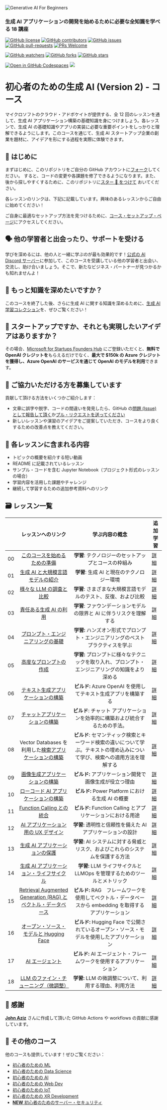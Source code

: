 
![Generative AI For Beginners](../../images/repo-thubmnail2.png?WT.mc_id=academic-105485-yoterada)

### 生成 AI アプリケーションの開発を始めるために必要な全知識を学べる 18 講座

[![GitHub license](https://img.shields.io/github/license/microsoft/Generative-AI-For-Beginners.svg)](https://github.com/microsoft/Generative-AI-For-Beginners/blob/master/LICENSE?WT.mc_id=academic-105485-yoterada)
[![GitHub contributors](https://img.shields.io/github/contributors/microsoft/Generative-AI-For-Beginners.svg)](https://GitHub.com/microsoft/Generative-AI-For-Beginners/graphs/contributors/?WT.mc_id=academic-105485-yoterada)
[![GitHub issues](https://img.shields.io/github/issues/microsoft/Generative-AI-For-Beginners.svg)](https://GitHub.com/microsoft/Generative-AI-For-Beginners/issues/?WT.mc_id=academic-105485-yoterada)
[![GitHub pull-requests](https://img.shields.io/github/issues-pr/microsoft/Generative-AI-For-Beginners.svg)](https://GitHub.com/microsoft/Generative-AI-For-Beginners/pulls/?WT.mc_id=academic-105485-yoterada)
[![PRs Welcome](https://img.shields.io/badge/PRs-welcome-brightgreen.svg?style=flat-square)](http://makeapullrequest.com?WT.mc_id=academic-105485-yoterada)

[![GitHub watchers](https://img.shields.io/github/watchers/microsoft/Generative-AI-For-Beginners.svg?style=social&label=Watch)](https://GitHub.com/microsoft/Generative-AI-For-Beginners/watchers/?WT.mc_id=academic-105485-yoterada)
[![GitHub forks](https://img.shields.io/github/forks/microsoft/Generative-AI-For-Beginners.svg?style=social&label=Fork)](https://GitHub.com/microsoft/Generative-AI-For-Beginners/network/?WT.mc_id=academic-105485-yoterada)
[![GitHub stars](https://img.shields.io/github/stars/microsoft/Generative-AI-For-Beginners.svg?style=social&label=Star)](https://GitHub.com/microsoft/Generative-AI-For-Beginners/stargazers/?WT.mc_id=academic-105485-yoterada)

[![Open in GitHub Codespaces](https://img.shields.io/static/v1?style=for-the-badge&label=GitHub+Codespaces&message=Open&color=lightgrey&logo=github)](https://codespaces.new/microsoft/generative-ai-for-beginners?WT.mc_id=academic-105485-yoterada)
[![](https://dcbadge.vercel.app/api/server/ByRwuEEgH4)](https://aka.ms/genai-discord?WT.mc_id=academic-105485-yoterada)

# 初心者のための生成 AI (Version 2) - コース

マイクロソフトのクラウド・アドボケイトが提供する、全 12 回のレッスンを通して、生成 AI アプリケーション構築の基礎知識を身につけましょう。各レッスンで、生成 AI の基礎知識やアプリの実装に必要な重要ポイントをしっかりと理解できるようにします。このコースを通じて、生成 AI スタートアップ企業の創業を題材に、アイデアを形にする過程を実際に体験できます。

## 🌱 はじめに

まずはじめに、このリポジトリをご自分の GitHub アカウントに[フォーク](https://github.com/microsoft/generative-ai-for-beginners/fork?WT.mc_id=academic-105485-yoterada)してください。 すると、コードの変更や各課題を修了できるようになります。また、後から探しやすくするために、このリポジトリに[スター 🌟 をつけて](https://docs.github.com/en/get-started/exploring-projects-on-github/saving-repositories-with-stars?WT.mc_id=academic-105485-yoterada) おいてください。

各レッスンのリンクは、下記に記載しています。興味のあるレッスンからご自由に始めてください！

ご自身に最適なセットアップ方法を見つけるために、[コース・セットアップ・ページ](../../00-course-setup/translations/ja-jp/README.md?WT.mc_id=academic-105485-yoterada)にアクセスしてください。

## 🗣️ 他の学習者と出会ったり、サポートを受ける

学びを深めるには、他の人と一緒に学ぶのが最も効果的です！[公式の AI Discord サーバー](https://aka.ms/genai-discord?WT.mc_id=academic-105485-yoterada)に参加して、このコースを受講している他の学習者と出会い、交流し、助け合いましょう。そこで、新たなビジネス・パートナーが見つかるかも知れませんよ！

## 🧠 もっと知識を深めたいですか？

このコースを終了した後、さらに生成 AI に関する知識を深めるために、[生成 AI 学習コレクション](https://aka.ms/genai-collection?WT.mc_id=academic-105485-yoterada)を、ぜひご覧ください！

## 🚀 スタートアップですか、それとも実現したいアイデアはありますか？

その場合、[Microsoft for Startups Founders Hub](https://aka.ms/genai-foundershub?WT.mc_id=academic-105485-yoterada) にご登録いただくと、**無料で OpenAI クレジットを**もらえるだけでなく、**最大で $150k の Azure クレジットを獲得し、Azure OpenAI のサービスを通じて OpenAI のモデルを利用**できます。

## 🙏 ご協力いただける方を募集しています

貢献して頂ける方法をいくつかご紹介します：

- 文章に誤字や脱字、コードの間違いを発見したら、GitHub の[問題 (Issue) として報告して頂く](https://github.com/microsoft/generative-ai-for-beginners/issues?WT.mc_id=academic-105485-yoterada)か[プル・リクエストを送ってください](https://github.com/microsoft/generative-ai-for-beginners/pulls?WT.mc_id=academic-105485-yoterada)
- 新しいレッスンや演習のアイデアをご提案していただき、コースをより良くするための改善点を教えてください。

## 📂 各レッスンに含まれる内容

- トピックの概要を紹介する短い動画
- README に記載されているレッスン
- サンプル・コードを含む Jupyter Notebook（プロジェクト形式のレッスンの場合）
- 学習内容を活用した課題やチャレンジ
- 継続して学習するための追加参考資料へのリンク

## 🗃️ レッスン一覧

|     |                                                                      レッスンへのリンク                                                                       |                                                       学ぶ内容の概念                                                       | 追加学習                                                                                                          |
| :-: | :-----------------------------------------------------------------------------------------------------------------------------------------------------------: | :------------------------------------------------------------------------------------------------------------------------: | ----------------------------------------------------------------------------------------------------------------- |
| 00  |                     [このコースを始めるための準備](../../00-course-setup/translations/ja-jp/README.md?WT.mc_id=academic-105485-yoterada)                      |                                        **学習**:  テクノロジーのセットアップとコースの枠組み                                         |[詳細](https://aka.ms/genai-collection?WT.mc_id=academic-105485-yoterada) |
| 01  |               [生成 AI と大規模言語モデルの紹介](../../01-introduction-to-genai/translations/ja-jp/README.md?WT.mc_id=academic-105485-yoterada)               |                                         **学習**: 生成 AI と現在のテクノロジー環境                                         | [詳細](https://aka.ms/genai-collection?WT.mc_id=academic-105485-yoterada) |
| 02  |           [様々な LLM の調査と比較](../../02-exploring-and-comparing-different-llms/translations/ja-jp/README.md?WT.mc_id=academic-105485-yoterada)           |                               **学習**: さまざまな大規模言語モデルのテスト、反復、および比較                               | [詳細](https://aka.ms/genai-collection?WT.mc_id=academic-105485-yoterada) |
| 03  |               [責任ある生成 AI の利用](../../03-using-generative-ai-responsibly/translations/ja-jp/README.md?WT.mc_id=academic-105485-yoterada)               |                            **学習**: ファウンデーションモデルの限界と AI に伴うリスクを理解する                            | [詳細](https://aka.ms/genai-collection?WT.mc_id=academic-105485-yoterada) |
| 04  |         [プロンプト・エンジニアリングの基礎](../../04-prompt-engineering-fundamentals/translations/ja-jp/README.md?WT.mc_id=academic-105485-yoterada)         |                   **学習:** ハンズオン形式でプロンプト・エンジニアリングのベストプラクティスを学ぶ                    | [詳細](https://aka.ms/genai-collection?WT.mc_id=academic-105485-yoterada) |
| 05  |                      [高度なプロンプトの作成](../../05-advanced-prompts/translations/ja-jp/README.md?WT.mc_id=academic-105485-yoterada)                       |           **学習:** プロンプトに様々なテクニックを取り入れ、プロンプト・エンジニアリングの知識をより深める            |[詳細](https://aka.ms/genai-collection?WT.mc_id=academic-105485-yoterada) |
| 06  |              [テキスト生成アプリケーションの構築](../../06-text-generation-apps/translations/ja-jp/README.md?WT.mc_id=academic-105485-yoterada)               |                           **ビルド:** Azure OpenAI を使用してテキスト生成アプリを構築する                            | [詳細](https://aka.ms/genai-collection?WT.mc_id=academic-105485-yoterada) |
| 07  |             [チャットアプリケーションの構築](../../07-building-chat-applications/translations/ja-jp/README.md?WT.mc_id=academic-105485-yoterada)              |                        **ビルド**: チャット アプリケーションを効率的に構築および統合するための手法。                         | [詳細](https://aka.ms/genai-collection?WT.mc_id=academic-105485-yoterada) |
| 08  | Vector Databases を利用した[検索アプリケーションの構築](../../08-building-search-applications/translations/ja-jp/README.md?WT.mc_id=academic-105485-yoterada) | **ビルド**: セマンティック検索とキーワード検索の違いについて学ぶ。テキストの埋め込みについて学び、検索への適用方法を理解する | [詳細](https://aka.ms/genai-collection?WT.mc_id=academic-105485-yoterada) |
| 09  |             [画像生成アプリケーションの構築](../../09-building-image-applications/translations/ja-jp/README.md?WT.mc_id=academic-105485-yoterada)             |                                    **ビルド:** アプリケーション開発で画像生成が役立つ理由                                    | [詳細](https://aka.ms/genai-collection?WT.mc_id=academic-105485-yoterada) |
| 10  |       [ローコード AI アプリケーションの構築](../../10-building-low-code-ai-applications/translations/ja-jp/README.md?WT.mc_id=academic-105485-yoterada)       |                                    **ビルド:** Power Platform における生成 AI の概要                                     | [詳細](https://aka.ms/genai-collection?WT.mc_id=academic-105485-yoterada) |
| 11  |            [Function Calling との統合](../../11-integrating-with-function-calling/translations/ja-jp/README.md?WT.mc_id=academic-105485-yoterada)             |                                 **ビルド:** Function Calling とアプリケーションにおける用途                                  | [詳細](https://aka.ms/genai-collection?WT.mc_id=academic-105485-yoterada) |
| 12  |        [AI アプリケーション用の UX デザイン](../../12-designing-ux-for-ai-applications/translations/ja-jp/README.md?WT.mc_id=academic-105485-yoterada)        |                                 **学習:** 透明性と信頼性を備えた AI アプリケーションの設計                                 | [詳細](https://aka.ms/genai-collection?WT.mc_id=academic-105485-yoterada) |
| 13  |             [生成 AI アプリケーションの保護](../../13-securing-ai-applications/translatioins/ja-jp/README.md?WT.mc_id=academic-105485-yoterada)             |       **学習:** AI システムに対する脅威とリスク、およびこれらのシステムを保護する方法       | [詳細](https://aka.ms/genai-collection?WT.mc_id=academic-105485-yoterada) |
| 14  |      [生成 AI アプリケーション・ライフサイクル](../../14-the-generative-ai-application-lifecycle/translations/ja-jp/README.md?WT.mc_id=academic-105485-yoterada)      |             **学習:** LLM ライフサイクルと LLMOps を管理するためのツールとメトリック             | [詳細](https://aka.ms/genai-collection?WT.mc_id=academic-105485-yoterada) |
| 15  |    [Retrieval Augmented Generation (RAG) とベクトル・データベース](../../15-rag-and-vector-databases/translations/ja-jp/README.md?WT.mc_id=academic-105485-yoterada)     | **ビルド:** RAG　フレームワークを使用してベクトル・データベースから embedding を取得するアプリケーション  | [詳細](https://aka.ms/genai-collection?WT.mc_id=academic-105485-yoterada) |
| 16  |                  [オープン・ソース・モデルと Hugging Face](../../16-open-source-models/translations/ja-jp/README.md?WT.mc_id=academic-105485-yoterada)                   |          **ビルド:** Hugging Face で公開されているオープン・ソース・モデルを使用したアプリケーション           | [詳細](https://aka.ms/genai-collection?WT.mc_id=academic-105485-yoterada) |
| 17  |                                    [AI エージェント](../../17-ai-agents/translations/ja-jp/README.md?WT.mc_id=academic-105485-yoterada)                                    |                      **ビルド:** AI エージェント・フレームワークを使用するアプリケーション                      | [詳細](https://aka.ms/genai-collection?WT.mc_id=academic-105485-yoterada) |
| 18  |                               [LLM のファイン・チューニング（微調整）](../../18-fine-tuning/translations/ja-jp/README.md?WT.mc_id=academic-105485-yoterada)                                |                      **学習:** LLM の微調整について、利用する理由、利用方法                        | [詳細](https://aka.ms/genai-collection?WT.mc_id=academic-105485-yoterada) |

## 🌟 感謝

[**John Aziz**](https://www.linkedin.com/in/john0isaac/) さんに作成して頂いた GitHub Actions や workflows の貢献に感謝しています。

## 🎒 その他のコース

他のコースも提供しています！ぜひご覧ください：

- [初心者のための ML](https://aka.ms/ml-beginners?WT.mc_id=academic-105485-yoterada)
- [初心者のための Data Science](https://aka.ms/datascience-beginners?WT.mc_id=academic-105485-yoterada)
- [初心者のための AI](https://aka.ms/ai-beginners?WT.mc_id=academic-105485-yoterada)
- [初心者のための Web Dev](https://aka.ms/webdev-beginners?WT.mc_id=academic-105485-yoterada)
- [初心者のための IoT](https://aka.ms/iot-beginners?WT.mc_id=academic-105485-yoterada)
- [初心者のための XR Development](https://github.com/microsoft/xr-development-for-beginners?WT.mc_id=academic-105485-yoterada)
- [**NEW** 初心者のためのサーバー・セキュリティ](https://github.com/microsoft/Security-101??WT.mc_id=academic-96948-yoterada)